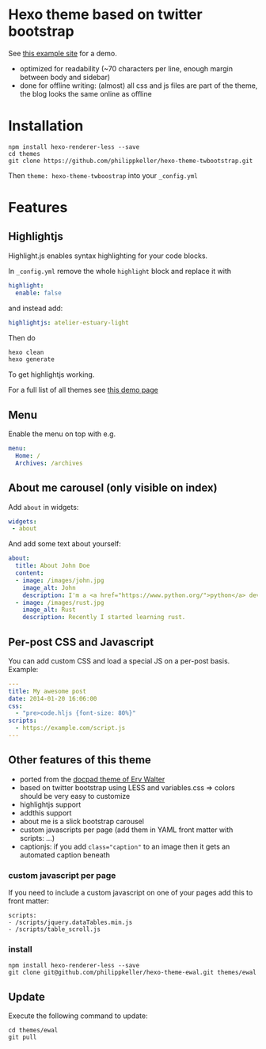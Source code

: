 # Hexo theme based on twitter bootstrap

See [this example site](http://hexo-example.s3-website.eu-central-1.amazonaws.com/) for a demo.

- optimized for readability (~70 characters per line, enough margin between body and sidebar)
- done for offline writing: (almost) all css and js files are part of the theme, the blog looks the same online as offline


# Installation

```
npm install hexo-renderer-less --save
cd themes
git clone https://github.com/philippkeller/hexo-theme-twbootstrap.git
```

Then `theme: hexo-theme-twboostrap` into your `_config.yml`

# Features

## Highlightjs

Highlight.js enables syntax highlighting for your code blocks. 

In `_config.yml` remove the whole `highlight` block and replace it with

```yaml
highlight:
  enable: false
```

and instead add:

```yaml
highlightjs: atelier-estuary-light
```

Then do

```bash
hexo clean
hexo generate
```

To get highlightjs working.

For a full list of all themes see [this demo page](https://highlightjs.org/static/demo/)

## Menu

Enable the menu on top with e.g.

```yaml
menu:
  Home: /
  Archives: /archives
```

## About me carousel (only visible on index)

Add `about` in widgets:

```yaml
widgets:
 - about
```

And add some text about yourself:

```yaml
about:
  title: About John Doe
  content:
  - image: /images/john.jpg
    image_alt: John
    description: I'm a <a href="https://www.python.org/">python</a> developer
  - image: /images/rust.jpg
    image_alt: Rust
    description: Recently I started learning rust.
```

## Per-post CSS and Javascript

You can add custom CSS and load a special JS on a per-post basis. Example:

```yaml
---
title: My awesome post
date: 2014-01-20 16:06:00
css:
  - "pre>code.hljs {font-size: 80%}"
scripts:
  - https://example.com/script.js
---
```

## Other features of this theme

- ported from the [docpad theme of Erv Walter](https://github.com/ervwalter/ewalnet-docpad)
- based on twitter bootstrap using LESS and variables.css ⇒ colors should be very easy to customize
- highlightjs support
- addthis support
- about me is a slick bootstrap carousel
- custom javascripts per page (add them in YAML front matter with scripts: …)
- captionjs: if you add `class="caption"` to an image then it gets an automated caption beneath

### custom javascript per page

If you need to include a custom javascript on one of your pages add this to front matter:

```
scripts:
- /scripts/jquery.dataTables.min.js
- /scripts/table_scroll.js
```

### install

```
npm install hexo-renderer-less --save
git clone git@github.com/philippkeller/hexo-theme-ewal.git themes/ewal
```

## Update

Execute the following command to update:

```
cd themes/ewal
git pull
```
